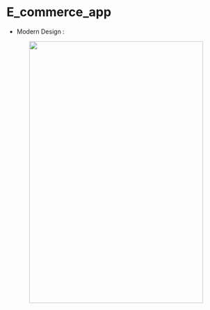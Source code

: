 # E_commerce_app

- Modern Design :<br>
<p align="center">
  <img src="https://github.com/MichaelZakaria/e_commerce_app/assets/65913937/da81e0a1-ed5a-4ca5-b29e-689eeed9d257" width="400" height="600"/>
</p>

